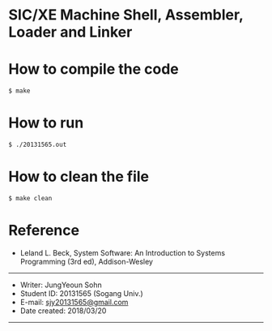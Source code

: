SIC/XE Machine Shell, Assembler, Loader and Linker
==================================================

# How to compile the code

	$ make

# How to run

	$ ./20131565.out

# How to clean the file

	$ make clean

# Reference

* Leland L. Beck, System Software: An Introduction to Systems Programming (3rd ed), Addison-Wesley

-------------------------------------------------

* Writer: JungYeoun Sohn
* Student ID: 20131565 (Sogang Univ.)
* E-mail: sjy20131565@gmail.com
* Date created: 2018/03/20

--------------------------------------------------
